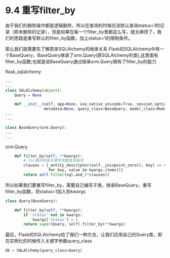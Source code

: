 # 9.4 重写filter_by

由于我们的删除操作都是逻辑删除，所以在查询的时候应该默认查询status=1的记录（即未删除的记录），但是如果在每一个filter_by里都这么写，就太麻烦了，我们的思路是重写默认的filter_by函数，加上status=1的限制条件。

那么我们就需要先了解原来SQLAlchemy的继承关系
Flask的SQLAlchemy中有一个BaseQuery，BaseQuery继承了orm.Query(原SQLAlchemy的类),这里面有filter_by函数;也就是说BaseQuery通过继承orm.Query拥有了filter_by的能力

flask_sqlalchemy
```python
...
...
class SQLAlchemy(object):
    Query = None

    def __init__(self, app=None, use_native_unicode=True, session_options=None,
                 metadata=None, query_class=BaseQuery, model_class=Model):
...
...

class BaseQuery(orm.Query):
...
...
```

orm.Query
```python
    def filter_by(self, **kwargs):
        # for循环拼接关键字参数查询条件
        clauses = [_entity_descriptor(self._joinpoint_zero(), key) == value
                   for key, value in kwargs.items()]
        return self.filter(sql.and_(*clauses))
```

所以如果我们要重写filter_by，需要自己编写子类，继承BaseQuery，重写filter_by函数，将status=1加入到kwargs

```python
class Query(BaseQuery):

    def filter_by(self, **kwargs):
        if 'status' not in kwargs:
            kwargs['status'] = 1
        return super(Query, self).filter_by(**kwargs)
```

最后，Flask的SQLAlchemy给了我们一种方法，让我们应用自己的Query类，即在实例化的时候传入关键字参数query_class
```python
db = SQLAlchemy(query_class=Query)
```